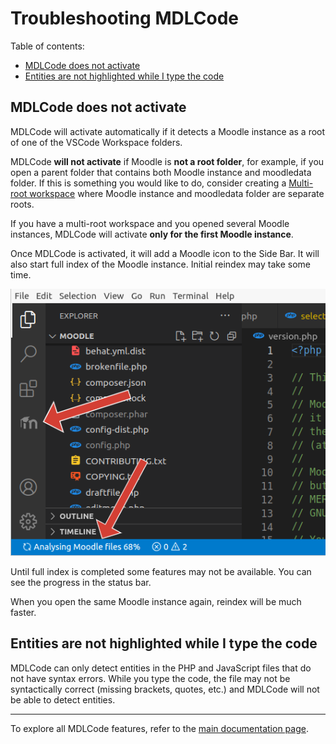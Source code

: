 # Troubleshooting MDLCode

Table of contents:
* [MDLCode does not activate](#mdlcode-does-not-activate)
* [Entities are not highlighted while I type the code](#entities-are-not-highlighted-while-i-type-the-code)

## MDLCode does not activate

MDLCode will activate automatically if it detects a Moodle instance as a root of one of the VSCode Workspace folders.

MDLCode **will not activate** if Moodle is **not a root folder**, for example, if you open a parent folder
that contains both Moodle instance and moodledata folder. If this is something you would like to do,
consider creating a [Multi-root workspace](https://code.visualstudio.com/docs/editor/workspaces) where
Moodle instance and moodledata folder are separate roots.

If you have a multi-root workspace and you opened several Moodle instances, MDLCode will activate
**only for the first Moodle instance**.

Once MDLCode is activated, it will add a Moodle icon to the Side Bar. It will also start full index
of the Moodle instance. Initial reindex may take some time.

![Activation](https://raw.githubusercontent.com/lmscloud-io/mdlcode-docs/main/docs/media/troubleshooting/activation.png)

Until full index is completed some features may not be available. You can see the progress in the status bar.

When you open the same Moodle instance again, reindex will be much faster.

## Entities are not highlighted while I type the code

MDLCode can only detect entities in the PHP and JavaScript files that do not have syntax errors. While
you type the code, the file may not be syntactically correct (missing brackets, quotes, etc.) and
MDLCode will not be able to detect entities.

---

To explore all MDLCode features, refer to the [main documentation page](README.md).
